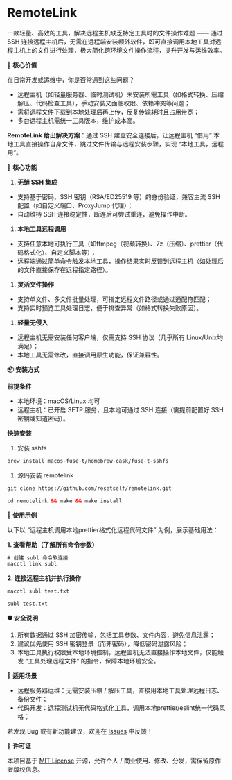 # RemoteLink

一款轻量、高效的工具，解决远程主机缺乏特定工具时的文件操作难题 —— 通过 SSH 连接远程主机后，无需在远程端安装额外软件，即可直接调用本地工具对远程主机上的文件进行处理，极大简化跨环境文件操作流程，提升开发与运维效率。

**🌟 核心价值**

在日常开发或运维中，你是否常遇到这些问题？

- 远程主机（如轻量服务器、临时测试机）未安装所需工具（如格式转换、压缩解压、代码检查工具），手动安装又面临权限、依赖冲突等问题；
- 需将远程文件下载到本地处理后再上传，反复传输耗时且占用带宽；
- 多台远程主机需统一工具版本，维护成本高。

**RemoteLink 给出解决方案**：通过 SSH 建立安全连接后，让远程主机 “借用” 本地工具直接操作自身文件，跳过文件传输与远程安装步骤，实现 “本地工具，远程用”。

**🚀 核心功能**

1. **无缝 SSH 集成**
- 支持基于密码、SSH 密钥（RSA/ED25519 等）的身份验证，兼容主流 SSH 配置（如自定义端口、ProxyJump 代理）；
- 自动维持 SSH 连接稳定性，断连后可尝试重连，避免操作中断。
1. **本地工具远程调用**
- 支持任意本地可执行工具（如ffmpeg（视频转换）、7z（压缩）、prettier（代码格式化）、自定义脚本等）；
- 远程端通过简单命令触发本地工具，操作结果实时反馈到远程主机（如处理后的文件直接保存在远程指定路径）。
1. **灵活文件操作**
- 支持单文件、多文件批量处理，可指定远程文件路径或通过通配符匹配；
- 支持实时预览工具处理日志，便于排查异常（如格式转换失败原因）。
1. **轻量无侵入**
- 远程主机无需安装任何客户端，仅需支持 SSH 协议（几乎所有 Linux/Unix均满足）；
- 本地工具无需修改，直接调用原生功能，保证兼容性。

**📦 安装方式**

**前提条件**

- 本地环境：macOS/Linux 均可
- 远程主机：已开启 SFTP 服务，且本地可通过 SSH 连接（需提前配置好 SSH 密钥或知道密码）。

**快速安装**

1. 安装 sshfs

```html
brew install macos-fuse-t/homebrew-cask/fuse-t-sshfs
```

1. 源码安装 remotelink

```html
git clone https://github.com/resetself/remotelink.git 

cd remotelink && make && make install
```

**📝 使用示例**

以下以 “远程主机调用本地prettier格式化远程代码文件” 为例，展示基础用法：

**1. 查看帮助（了解所有命令参数）**

```html
# 创建 subl 命令软连接
macctl link subl  
```

**2. 连接远程主机并执行操作**

```html
macctl subl test.txt

subl test.txt
```

**🛡️ 安全说明**

1. 所有数据通过 SSH 加密传输，包括工具参数、文件内容，避免信息泄露；
2. 建议优先使用 SSH 密钥登录（而非密码），降低密码泄露风险；
3. 本地工具执行权限受本地环境控制，远程主机无法直接操作本地文件，仅能触发 “工具处理远程文件” 的指令，保障本地环境安全。

**🎯 适用场景**

- 远程服务器运维：无需安装压缩 / 解压工具，直接用本地工具处理远程日志、备份文件；
- 代码开发：远程测试机无代码格式化工具，调用本地prettier/eslint统一代码风格；

若发现 Bug 或有新功能建议，欢迎在 [Issues](https://github.com/resetself/remotelink/issues) 中反馈！

**📄 许可证**

本项目基于 [MIT License](http:) 开源，允许个人 / 商业使用、修改、分发，需保留原作者版权信息。